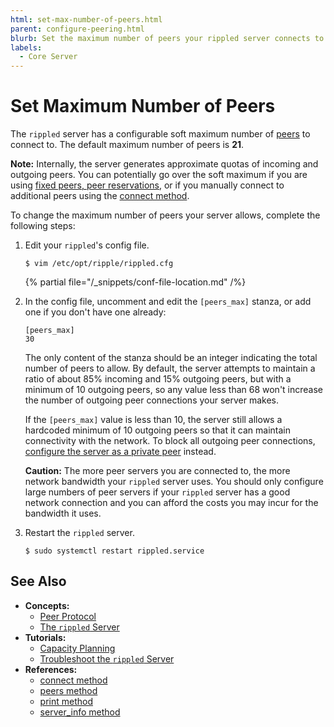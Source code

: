 ```yaml
---
html: set-max-number-of-peers.html
parent: configure-peering.html
blurb: Set the maximum number of peers your rippled server connects to.
labels:
  - Core Server
---
```

# Set Maximum Number of Peers

The `rippled` server has a configurable soft maximum number of [peers](../../../concepts/networks-and-servers/peer-protocol.md) to connect to. The default maximum number of peers is **21**.

**Note:** Internally, the server generates approximate quotas of incoming and outgoing peers. You can potentially go over the soft maximum if you are using [fixed peers, peer reservations](../../../concepts/networks-and-servers/peer-protocol.md#fixed-peers-and-peer-reservations), or if you manually connect to additional peers using the [connect method](../../../references/http-websocket-apis/admin-api-methods/peer-management-methods/connect.md).

To change the maximum number of peers your server allows, complete the following steps:

1. Edit your `rippled`'s config file.

    ```
    $ vim /etc/opt/ripple/rippled.cfg
    ```

    {% partial file="/_snippets/conf-file-location.md" /%}

2. In the config file, uncomment and edit the `[peers_max]` stanza, or add one if you don't have one already:

    ```
    [peers_max]
    30
    ```

    The only content of the stanza should be an integer indicating the total number of peers to allow. By default, the server attempts to maintain a ratio of about 85% incoming and 15% outgoing peers, but with a minimum of 10 outgoing peers, so any value less than 68 won't increase the number of outgoing peer connections your server makes.

    If the `[peers_max]` value is less than 10, the server still allows a hardcoded minimum of 10 outgoing peers so that it can maintain connectivity with the network. To block all outgoing peer connections, [configure the server as a private peer](../server-modes/run-rippled-as-a-validator.md#connect-using-proxies) instead.

    **Caution:** The more peer servers you are connected to, the more network bandwidth your `rippled` server uses. You should only configure large numbers of peer servers if your `rippled` server has a good network connection and you can afford the costs you may incur for the bandwidth it uses.

3. Restart the `rippled` server.

    ```
    $ sudo systemctl restart rippled.service
    ```


## See Also

- **Concepts:**
    - [Peer Protocol](../../../concepts/networks-and-servers/peer-protocol.md)
    - [The `rippled` Server](../../../concepts/networks-and-servers/index.md)
- **Tutorials:**
    - [Capacity Planning](../../installation/capacity-planning.md)
    - [Troubleshoot the `rippled` Server](../../troubleshooting/index.md)
- **References:**
    - [connect method](../../../references/http-websocket-apis/admin-api-methods/peer-management-methods/connect.md)
    - [peers method](../../../references/http-websocket-apis/admin-api-methods/peer-management-methods/peers.md)
    - [print method](../../../references/http-websocket-apis/admin-api-methods/status-and-debugging-methods/print.md)
    - [server_info method](../../../references/http-websocket-apis/public-api-methods/server-info-methods/server_info.md)

